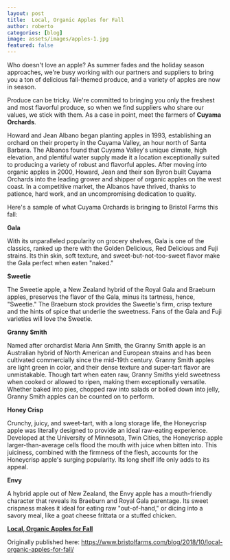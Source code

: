 ```yaml
---
layout: post
title:  Local, Organic Apples for Fall
author: roberto
categories: [blog]
image: assets/images/apples-1.jpg
featured: false
---
```

Who doesn't love an apple? As summer fades and the holiday season approaches, we're busy working with our partners and suppliers to bring you a ton of delicious fall-themed produce, and a variety of apples are now in season.

Produce can be tricky.  We're committed to bringing you only the freshest and most flavorful produce, so when we find suppliers who share our values, we stick with them. As a case in point, meet the farmers of **Cuyama Orchards**.

Howard and Jean Albano began planting apples in 1993, establishing an orchard on their property in the Cuyama Valley, an hour north of Santa Barbara. The Albanos found that Cuyama Valley's unique climate, high elevation, and plentiful water supply made it a location exceptionally suited to producing a variety of robust and flavorful apples. After moving into organic apples in 2000, Howard, Jean and their son Byron built Cuyama Orchards into the leading grower and shipper of organic apples on the west coast. In a competitive market, the Albanos have thrived, thanks to patience, hard work, and an uncompromising dedication to quality.

Here's a sample of what Cuyama Orchards is bringing to Bristol Farms this fall:

**Gala** 

With its unparalleled popularity on grocery shelves, Gala is one of the classics, ranked up there with the Golden Delicious, Red Delicious and Fuji strains. Its thin skin, soft texture, and sweet-but-not-too-sweet flavor make the Gala perfect when eaten "naked."

**Sweetie**

The Sweetie apple, a New Zealand hybrid of the Royal Gala and Braeburn apples, preserves the flavor of the Gala, minus its tartness, hence, "Sweetie." The Braeburn stock provides the Sweetie's firm, crisp texture and the hints of spice that underlie the sweetness. Fans of the Gala and Fuji varieties will love the Sweetie.

**Granny Smith**

Named after orchardist Maria Ann Smith, the Granny Smith apple is an Australian hybrid of North American and European strains and has been cultivated commercially since the mid-19th century. Granny Smith apples are light green in color, and their dense texture and super-tart flavor are unmistakable. Though tart when eaten raw, Granny Smiths yield sweetness when cooked or allowed to ripen, making them exceptionally versatile. Whether baked into pies, chopped raw into salads or boiled down into jelly, Granny Smith apples can be counted on to perform.

**Honey Crisp**

Crunchy, juicy, and sweet-tart, with a long storage life, the Honeycrisp apple was literally designed to provide an ideal raw-eating experience. Developed at the University of Minnesota, Twin Cities, the Honeycrisp apple larger-than-average cells flood the mouth with juice when bitten into. This juiciness, combined with the firmness of the flesh, accounts for the Honeycrisp apple's surging popularity. Its long shelf life only adds to its appeal.

**Envy**

A hybrid apple out of New Zealand, the Envy apple has a mouth-friendly character that reveals its Braeburn and Royal Gala parentage. Its sweet crispness makes it ideal for eating raw "out-of-hand," or dicing into a savory meal, like a goat cheese frittata or a stuffed chicken.

**[Local, Organic Apples for Fall][id]**

Originally published here: https://www.bristolfarms.com/blog/2018/10/local-organic-apples-for-fall/

[id]: https://www.bristolfarms.com/blog/2018/10/local-organic-apples-for-fall/
